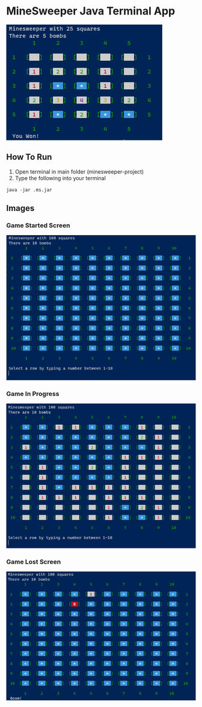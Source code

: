 # MineSweeper Java Terminal App

![Minesweeper game won](images/image3.PNG)

## How To Run
1. Open terminal in main folder (minesweeper-project)
2. Type the following into your terminal
```
java -jar .ms.jar
```


## Images
### Game Started Screen
![Minesweeper game started](images/image1.PNG)
### Game In Progress
![Minesweeper game started](images/image2.PNG)
### Game Lost Screen
![Minesweeper game started](images/image4.PNG)
